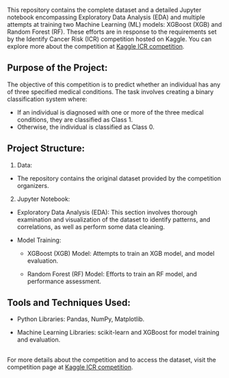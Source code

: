 This repository contains the complete dataset and a detailed Jupyter notebook encompassing Exploratory Data Analysis (EDA)
 and multiple attempts at training two Machine Learning (ML) models: XGBoost (XGB) and Random Forest (RF). 
These efforts are in response to the requirements set by the Identify Cancer Risk (ICR) competition hosted on Kaggle. 
You can explore more about the competition at [Kaggle ICR competition](https://www.kaggle.com/competitions/icr-identify-age-related-conditions/overview).

## Purpose of the Project:

The objective of this competition is to predict whether an individual has any of three specified medical conditions. The task involves creating a binary classification system where:
- If an individual is diagnosed with one or more of the three medical conditions, they are classified as Class 1.
- Otherwise, the individual is classified as Class 0.

## Project Structure:

1. Data:

- The repository contains the original dataset provided by the competition organizers.

2. Jupyter Notebook:

- Exploratory Data Analysis (EDA): This section involves thorough examination and visualization of the dataset to identify patterns, and correlations, as well as perform some data cleaning. 

- Model Training:

    - XGBoost (XGB) Model: Attempts to train an XGB model, and model evaluation.

    - Random Forest (RF) Model: Efforts to train an RF model, and performance assessment.

## Tools and Techniques Used:
- Python Libraries: Pandas, NumPy, Matplotlib.

- Machine Learning Libraries: scikit-learn and XGBoost for model training and evaluation.



## 
For more details about the competition and to access the dataset, visit the competition page at [Kaggle ICR competition](https://www.kaggle.com/competitions/icr-identify-age-related-conditions/overview).